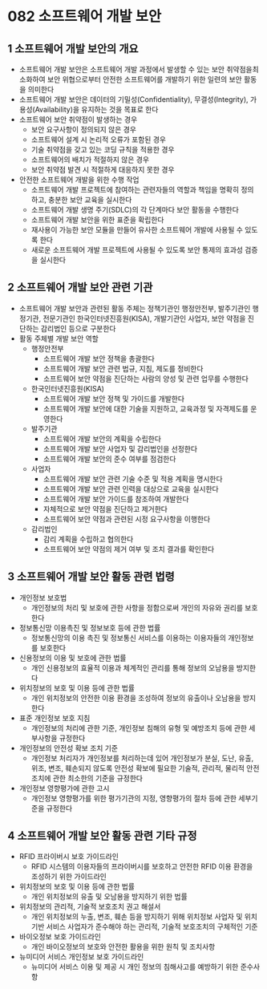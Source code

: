 # 082 소프트웨어 개발 보안

## 1 소프트웨어 개발 보안의 개요

- 소프트웨어 개발 보안은 소프트웨어 개발 과정에서 발생할 수 있는 보안 취약점을최소화하여 보안 위협으로부터 안전한 소프트웨어를 개발하기 위한 일련의 보안 활동을 의미한다
- 소프트웨어 개발 보안은 데이터의 기밀성(Confidentiality), 무결성(Integrity), 가용성(Availability)을 유지하는 것을 목표로 한다
- 소프트웨어 보안 취약점이 발생하는 경우
  - 보안 요구사항이 정의되지 않은 경우
  - 소프트웨어 설계 시 논리적 오류가 포함된 경우
  - 기술 취약점을 갖고 있는 코딩 규칙을 적용한 경우
  - 소프트웨어의 배치가 적절하지 않은 경우
  - 보안 취약점 발견 시 적절하게 대응하지 못한 경우
- 안전한 소프트웨어 개발을 위한 수행 작업
  - 소프트웨어 개발 프로젝트에 참여하는 관련자들의 역할과 책임을 명확히 정의하고, 충분한 보안 교육을 실시한다
  - 소프트웨어 개발 생명 주기(SDLC)의 각 단계마다 보안 활동을 수행한다
  - 소프트웨어 개발 보안을 위한 표준을 확립한다
  - 재사용이 가능한 보안 모듈을 만들어 유사한 소프트웨어 개발에 사용될 수 있도록 한다
  - 새로운 소프트웨어 개발 프로젝트에 사용될 수 있도록 보안 통제의 효과성 검증을 실시한다



## 2 소프트웨어 개발 보안 관련 기관

- 소프트웨어 개발 보안과 관련된 활동 주체는 정책기관인 행정안전부, 발주기관인 행정기관, 전문기관인 한국인터넷진흥원(KISA), 개발기관인 사업자, 보안 약점을 진단하는 감리법인 등으로 구분한다
- 활동 주체별 개발 보안 역할
  - 행정안전부
    - 소프트웨어 개발 보안 정책을 총괄한다
    - 소프트웨어 개발 보안 관련 법규, 지침, 제도를 정비한다
    - 소프트웨어 보안 약점을 진단하는 사람의 양성 및 관련 업무를 수행한다
  - 한국인터넷진흥원(KISA)
    - 소프트웨어 개발 보안 정책 및 가이드를 개발한다
    - 소프트웨어 개발 보안에 대한 기술을 지원하고, 교육과정 및 자격제도를 운영한다
  - 발주기관
    - 소프트웨어 개발 보안의 계획을 수립한다
    - 소프트웨어 개발 보안 사업자 및 감리법인을 선정한다
    - 소프트웨어 개발 보안의 준수 여부를 점검한다
  - 사업자
    - 소프트웨어 개발 보안 관련 기술 수준 및 적용 계획을 명시한다
    - 소프트웨어 개발 보안 관련 인력을 대상으로 교육을 실시한다
    - 소프트웨어 개발 보안 가이드를 참조하여 개발한다
    - 자체적으로 보안 약점을 진단하고 제거한다
    - 소프트웨어 보안 약점과 관련된 시정 요구사항을 이행한다
  - 감리법인
    - 감리 계획을 수립하고 협의한다
    - 소프트웨어 보안 약점의 제거 여부 및 조치 결과를 확인한다



## 3 소프트웨어 개발 보안 활동 관련 법령

- 개인정보 보호법
  - 개인정보의 처리 및 보호에 관한 사항을 정함으로써 개인의 자유와 권리를 보호한다
- 정보통신망 이용촉진 및 정보보호 등에 관한 법률
  - 정보통신망의 이용 촉진 및 정보통신 서비스를 이용하는 이용자들의 개인정보를 보호한다
- 신용정보의 이용 및 보호에 관한 법률
  - 개인 신용정보의 효율적 이용과 체계적인 관리를 통해 정보의 오남용을 방지한다
- 위치정보의 보호 및 이용 등에 관한 법률
  - 개인 위치정보의 안전한 이용 환경을 조성하여 정보의 유출이나 오남용을 방지한다
- 표준 개인정보 보호 지침
  - 개인정보의 처리에 관한 기준, 개인정보 침해의 유형 및 예방조치 등에 관한 세부사항을 규정한다
- 개인정보의 안전성 확보 조치 기준
  - 개인정보 처리자가 개인정보를 처리하는데 있어 개인정보가 분실, 도난, 유출, 위조, 변조, 훼손되지 않도록 안전성 확보에 필요한 기술적, 관리적, 물리적 안전조치에 관한 최소한의 기준을 규정한다
- 개인정보 영향평가에 관한 고시
  - 개인정보 영향평가를 위한 평가기관의 지정, 영향평가의 절차 등에 관한 세부기준을 규정한다



## 4 소프트웨어 개발 보안 활동 관련 기타 규정

- RFID 프라이버시 보호 가이드라인
  - RFID 시스템의 이용자들의 프라이버시를 보호하고 안전한 RFID 이용 환경을 조성하기 위한 가이드라인
- 위치정보의 보호 및 이용 등에 관한 법률
  - 개인 위치정보의 유출 및 오남용을 방지하기 위한 법률
- 위치정보의 관리적, 기술적 보호조치 권고 해설서
  - 개인 위치정보의 누출, 변조, 훼손 등을 방지하기 위해 위치정보 사업자 및 위치기반 서비스 사업자가 준수해야 하는 관리적, 기술적 보호조치의 구체적인 기준
- 바이오정보 보호 가이드라인
  - 개인 바이오정보의 보호와 안전한 활용을 위한 원칙 및 조치사항
- 뉴미디어 서비스 개인정보 보호 가이드라인
  - 뉴미디어 서비스 이용 및 제공 시 개인 정보의 침해사고를 예방하기 위한 준수사항

